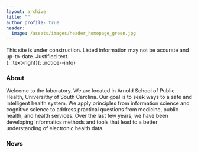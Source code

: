 ```yaml
---
layout: archive
title: ""
author_profile: true
header: 
  image: /assets/images/header_homepage_green.jpg
---
```


This site is under construction. Listed information may not be accurate and up-to-date.
Justified text.<br/>
{: .text-right}{: .notice--info}

### About
Welcome to the laboratory. We are located in Arnold School of Public Health, Universithy of South Carolina. Our goal is to seek ways to a safe and intelligent health system. We apply principles from information science and cognitive science to address practical questions from medicine, public health, and health services. Over the last few years, we have been developing informatics methods and tools that lead to a better understanding of electronic health data.



### News
